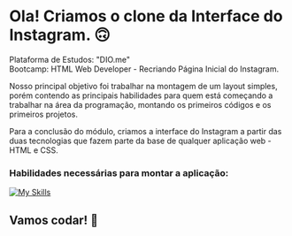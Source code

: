 # Ola! Criamos o clone da Interface do Instagram. 🙃

Plataforma de Estudos: "DIO.me"<br>
Bootcamp: HTML Web Developer - Recriando Página Inicial do Instagram.

Nosso principal objetivo foi trabalhar na montagem de um layout simples, porém contendo as principais habilidades para quem está começando a trabalhar na área da programação, montando os primeiros códigos e os primeiros projetos.

Para a conclusão do módulo, criamos a interface do Instagram a partir das duas tecnologias que fazem parte da base de qualquer aplicação web - HTML e CSS.

### Habilidades necessárias para montar a aplicação:
[![My Skills](https://skillicons.dev/icons?i=html,css,git)](https://skillicons.dev)

## Vamos codar! 🚀
